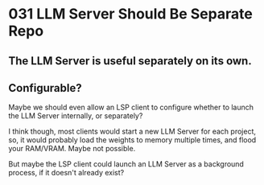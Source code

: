 # 031 LLM Server Should Be Separate Repo

## The LLM Server is useful separately on its own.

## Configurable?

Maybe we should even allow an LSP client to configure whether to launch the LLM Server internally, or separately?

I think though, most clients would start a new LLM Server for each project, so, it would probably load the weights to memory multiple times, and flood your RAM/VRAM. Maybe not possible.

But maybe the LSP client could launch an LLM Server as a background process, if it doesn't already exist?
